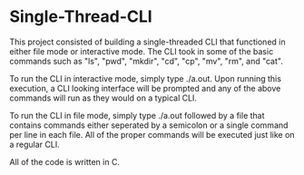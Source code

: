 # Single-Thread-CLI
 This project consisted of building a single-threaded CLI that functioned in either file mode or interactive mode. The CLI took in some of the basic commands such as "ls", "pwd", "mkdir", "cd", "cp", "mv", "rm", and "cat".  
 
 To run the CLI in interactive mode, simply type ./a.out. Upon running this execution, a CLI looking interface will be prompted and any of the above commands will run as they would on a typical CLI. 
 
 To run the CLI in file mode, simply type ./a.out followed by a file that contains commands either seperated by a semicolon or a single command per line in each file. All of the proper commands will be executed just like on a regular CLI.  
 
 All of the code is written in C.
